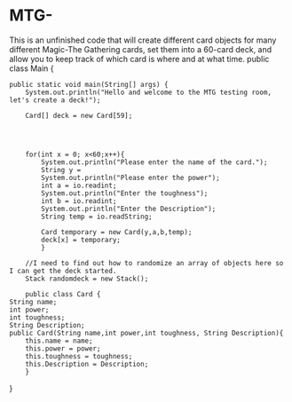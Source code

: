 MTG-
====

This is an unfinished code that will create different card objects for many different Magic-The Gathering cards, set them into a 60-card deck, and allow you to keep track of which card is where and at what time.
public class Main {

	public static void main(String[] args) {
		System.out.println("Hello and welcome to the MTG testing room, let's create a deck!");

		Card[] deck = new Card[59];
		
		


		for(int x = 0; x<60;x++){
			System.out.println("Please enter the name of the card.");
			String y = 
			System.out.println("Please enter the power");
			int a = io.readint;
			System.out.println("Enter the toughness");
			int b = io.readint;
			System.out.println("Enter the Description");
			String temp = io.readString;

			Card temporary = new Card(y,a,b,temp);
			deck[x] = temporary;
			}
		
		//I need to find out how to randomize an array of objects here so I can get the deck started.
		Stack randomdeck = new Stack();
		
		public class Card {
	String name;
	int power;
	int toughness;
	String Description;
	public Card(String name,int power,int toughness, String Description){
		this.name = name;
		this.power = power;
		this.toughness = toughness;
		this.Description = Description;
		}
}
